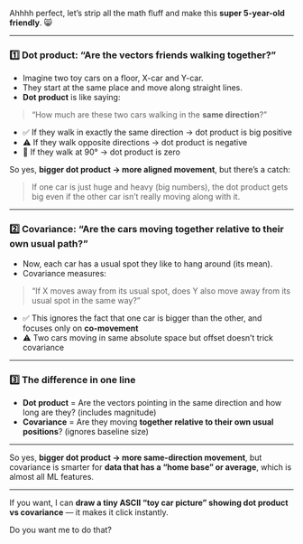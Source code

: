 Ahhhh perfect, let’s strip all the math fluff and make this **super 5-year-old friendly**. 😸

---

### 1️⃣ Dot product: “Are the vectors friends walking together?”

* Imagine two toy cars on a floor, X-car and Y-car.
* They start at the same place and move along straight lines.
* **Dot product** is like saying:

> “How much are these two cars walking in the **same direction**?”

* ✅ If they walk in exactly the same direction → dot product is big positive
* ⚠️ If they walk opposite directions → dot product is negative
* 🛑 If they walk at 90° → dot product is zero

So yes, **bigger dot product → more aligned movement**, but there’s a catch:

> If one car is just huge and heavy (big numbers), the dot product gets big even if the other car isn’t really moving along with it.

---

### 2️⃣ Covariance: “Are the cars moving **together relative to their own usual path**?”

* Now, each car has a usual spot they like to hang around (its mean).
* Covariance measures:

> “If X moves away from its usual spot, does Y also move away from its usual spot in the same way?”

* ✅ This ignores the fact that one car is bigger than the other, and focuses only on **co-movement**
* ⚠️ Two cars moving in same absolute space but offset doesn’t trick covariance

---

### 3️⃣ The difference in one line

* **Dot product** = Are the vectors pointing in the same direction and how long are they? (includes magnitude)
* **Covariance** = Are they moving **together relative to their own usual positions**? (ignores baseline size)

---

So yes, **bigger dot product → more same-direction movement**, but covariance is smarter for **data that has a “home base” or average**, which is almost all ML features.

---

If you want, I can **draw a tiny ASCII “toy car picture” showing dot product vs covariance** — it makes it click instantly.

Do you want me to do that?
